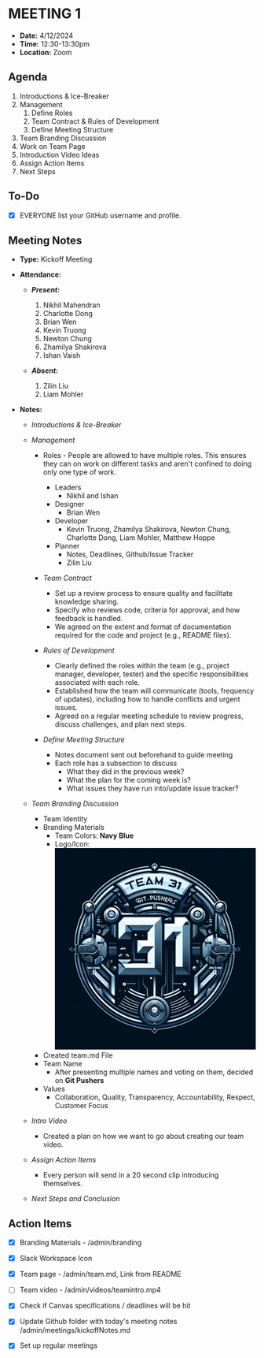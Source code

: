 # MEETING 1

- **Date:** 4/12/2024 
- **Time:** 12:30-13:30pm
- **Location:** Zoom

## Agenda

1. Introductions & Ice-Breaker
2. Management
   1. Define Roles
   2. Team Contract & Rules of Development
   3. Define Meeting Structure
3. Team Branding Discussion
4. Work on Team Page
5. Introduction Video Ideas
6. Assign Action Items
7. Next Steps

## To-Do

- [x] EVERYONE list your GitHub username and profile.

## Meeting Notes

- **Type:** Kickoff Meeting

- **Attendance:**
  - ***Present:***
    1. Nikhil Mahendran
    2. Charlotte Dong
    3. Brian Wen
    4. Kevin Truong
    5. Newton Chung
    6. Zhamilya Shakirova
    7. Ishan Vaish
       
  - ***Absent:***
    1. Zilin Liu
    2. Liam Mohler

- **Notes:**
  - *Introductions & Ice-Breaker*
    
  - *Management*
    - Roles - People are allowed to have multiple roles. This ensures they can on work on different tasks and aren't confined to doing only one type of work.
      - Leaders
          - Nikhil and Ishan
      - Designer
          - Brian Wen
      - Developer
          - Kevin Truong, Zhamilya Shakirova, Newton Chung, Charlotte Dong, Liam Mohler, Matthew Hoppe
      - Planner   
        - Notes, Deadlines, Github/Issue Tracker
        - Zilin Liu
          
    - *Team Contract*
        - Set up a review process to ensure quality and facilitate knowledge sharing.
        - Specify who reviews code, criteria for approval, and how feedback is handled.
        - We agreed on the extent and format of documentation required for the code and project (e.g., README files).
          
    - *Rules of Development*
        - Clearly defined the roles within the team (e.g., project manager, developer, tester) and the specific responsibilities associated with each role.
        - Established how the team will communicate (tools, frequency of updates), including how to handle conflicts and urgent issues.
        - Agreed on a regular meeting schedule to review progress, discuss challenges, and plan next steps.

    - *Define Meeting Structure*
        - Notes document sent out beforehand to guide meeting
        - Each role has a subsection to discuss
            - What they did in the previous week?
            - What the plan for the coming week is?
            - What issues they have run into/update issue tracker?
              
  - *Team Branding Discussion*
    - Team Identity  
    - Branding Materials
      - Team Colors: **Navy Blue**
      - Logo/Icon: ![logo](https://github.com/cse110-sp24-group31/cse110-sp24-group31/blob/main/admin/branding/logo.jpg)
    - Created team.md File
    - Team Name
      - After presenting multiple names and voting on them, decided on **Git Pushers**
    - Values
      - Collaboration, Quality, Transparency, Accountability, Respect, Customer Focus
        
  - *Intro Video*
    - Created a plan on how we want to go about creating our team video.
      
  - *Assign Action Items*
    - Every person will send in a 20 second clip introducing themselves.

  - *Next Steps and Conclusion*

## Action Items

- [x] Branding Materials -  /admin/branding
- [x] Slack Workspace Icon
- [x] Team page - /admin/team.md, Link from README
- [ ] Team video - /admin/videos/teamintro.mp4
- [x] Check if Canvas specifications / deadlines will be hit
- [x] Update Github folder with today's meeting notes /admin/meetings/kickoffNotes.md
- [x] Set up regular meetings





